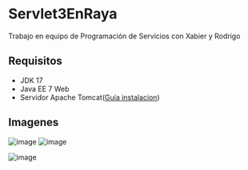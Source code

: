 # Servlet3EnRaya
Trabajo en equipo de Programación de Servicios con Xabier y Rodrigo

<h2>Requisitos</h2>
<ul>
  <li>
    JDK 17
  </li>
  <li>
    Java EE 7 Web
  </li>
  <li>
    Servidor Apache Tomcat(<a href="">Guía instalacion</a>)
  </li>
</ul>
<h2>Imagenes</h2>

![image](https://user-images.githubusercontent.com/81094589/154519507-a8c41362-e650-40f7-a170-d7de97ec4b35.png)
![image](https://user-images.githubusercontent.com/81094589/154520947-66a35d29-9a2b-456c-8780-128982942a74.png)

![image](https://user-images.githubusercontent.com/81094589/154520820-a9d8f911-4abd-4bef-9ad6-4653f1726e66.png)

